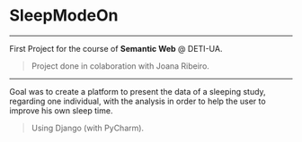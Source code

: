 # SleepModeOn

***

First Project for the course of **Semantic Web** @ DETI-UA.

> Project done in colaboration with Joana Ribeiro.

***

Goal was to create a platform to present the data of a sleeping study, regarding one individual, with the analysis in order to help the user to improve his own sleep time.

> Using Django (with PyCharm).